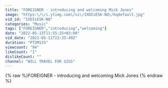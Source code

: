 ```yaml
---
title: "FOREIGNER - introducing and welcoming Mick Jones"
image: "https:\/\/i.ytimg.com\/vi\/IXDIsESK-NQ\/hqdefault.jpg"
vid_id: "IXDIsESK-NQ"
categories: "Music"
tags: ["FOREIGNER","introducing","welcoming"]
date: "2022-05-13T11:55:25+03:00"
vid_date: "2022-05-11T22:35:49Z"
duration: "PT2M13S"
viewcount: "94"
likeCount: "1"
dislikeCount: ""
channel: "WILL TRAVEL FOR GIGS"
---
```

{% raw %}FOREIGNER - introducing and welcoming Mick Jones {% endraw %}
